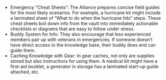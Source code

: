 - Emergency “Cheat Sheets”: The Alliance prepares concise field guides for the most likely scenarios. For example, a hurricane kit might include a laminated sheet of “What to do when the hurricane hits” steps. These cheat sheets boil down info from the vault into immediately actionable checklists or diagrams that are easy to follow under stress.  
- Buddy System for Info: They also encourage that less experienced members pair up with veterans in emergencies. If someone doesn’t have direct access to the knowledge base, their buddy does and can guide them.  
- Caching Knowledge with Gear: In gear caches, not only are supplies stored but also instructions for using them. A medical kit might have a first-aid booklet, a generator in storage has a laminated start-up guide attached, etc.